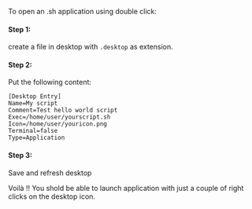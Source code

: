 To open an .sh application using double click:

#### Step 1:
create a file in desktop with `.desktop` as extension.

#### Step 2:
Put the following content:
```
[Desktop Entry]
Name=My script
Comment=Test hello world script
Exec=/home/user/yourscript.sh
Icon=/home/user/youricon.png
Terminal=false
Type=Application
```

#### Step 3:
Save and refresh desktop


Voilà !! You shold be able to launch application with just a couple of right clicks on the desktop icon.
